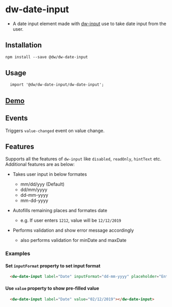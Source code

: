 
# dw-date-input

- A date input element made with [dw-input](https://github.com/DreamworldSolutions/dw-input) use to take date input from the user.

## Installation

``` html
npm install --save @dw/dw-date-input
```

## Usage

``` html
  import '@dw/dw-date-input/dw-date-input';
```

## [Demo](https://dreamworldsolutions.github.io/dw-date-input/demo/index.html)

## Events

Triggers `value-changed` event on value change.

## Features

Supports all the features of `dw-input` like `disabled`, `readOnly`, `hintText` etc. Additional features are as below:

- Takes user input in below formates
  - mm/dd/yyy (Default)
  - dd/mm/yyyy
  - dd-mm-yyyy
  - mm-dd-yyyy
    
- Autofills remaining places and formates date
  - e.g. If user enters `1212`, value will be `12/12/2019`
  
- Performs validation and show error message accordingly
  - also performs validation for minDate and maxDate

### Examples

#### Set `inputFormat` property to set input format
``` html
  <dw-date-input label="Date" inputFormat="dd-mm-yyyy" placeholder="Enter date"></dw-date-input>
```

#### Use `value` property to show pre-filled value
``` html
  <dw-date-input label="Date" value="02/12/2019"></dw-date-input>
```